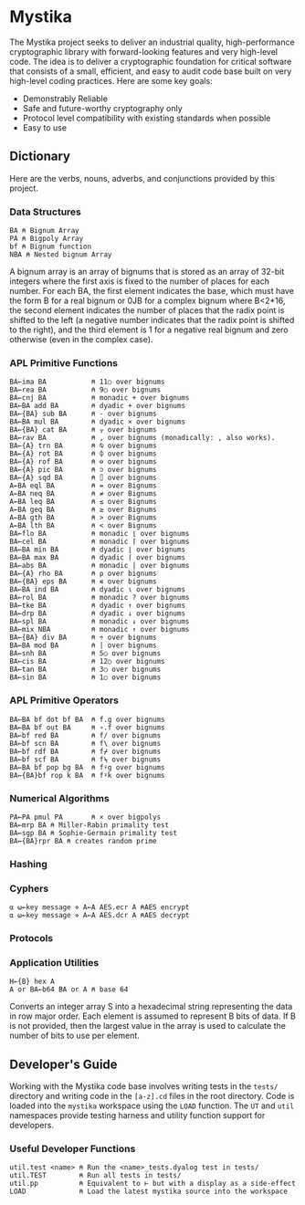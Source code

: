 ﻿# Mystika

The Mystika project seeks to deliver an industrial quality, high-performance cryptographic library with forward-looking features and very high-level code. The idea is to deliver a cryptographic foundation for critical software that consists of a small, efficient, and easy to audit code base built on very high-level coding practices. Here are some key goals:

* Demonstrably Reliable
* Safe and future-worthy cryptography only
* Protocol level compatibility with existing standards when possible
* Easy to use

## Dictionary

Here are the verbs, nouns, adverbs, and conjunctions provided by this project.

### Data Structures

    BA ⍝ Bignum Array
    PA ⍝ Bigpoly Array
    bf ⍝ Bignum function
    NBA ⍝ Nested bignum Array

A bignum array is an array of bignums that is stored as an array of 32-bit integers where the first axis is fixed to the number of places for each number. For each BA, the first element indicates
the base, which must have the form B for a real bignum or 0JB for a complex bignum where B<2*16, the second element indicates the number of places that the radix point is shifted to the left (a negative number indicates that the radix point is shifted to the right), and the third element is 1 for a negative real bignum and zero otherwise (even in the complex case).

### APL Primitive Functions

    BA←ima BA           ⍝ 11○ over bignums
    BA←rea BA           ⍝ 9○ over bignums
    BA←cnj BA           ⍝ monadic + over bignums
    BA←BA add BA        ⍝ dyadic + over bignums
    BA←{BA} sub BA      ⍝ - over bignums
    BA←BA mul BA        ⍝ dyadic × over bignums
    BA←{BA} cat BA      ⍝ ⍪ over bignums
    BA←rav BA           ⍝ , over bignums (monadically: , also works).
    BA←{A} trn BA       ⍝ ⍉ over bignums
    BA←{A} rot BA       ⍝ ⌽ over bignums
    BA←{A} rof BA       ⍝ ⊖ over bignums
    BA←{A} pic BA       ⍝ ⊃ over bignums
    BA←{A} sqd BA       ⍝ ⌷ over bignums
    A←BA eql BA         ⍝ = over Bignums
    A←BA neq BA         ⍝ ≠ over Bignums
    A←BA leq BA         ⍝ ≤ over Bignums
    A←BA geq BA         ⍝ ≥ over Bignums
    A←BA gth BA         ⍝ > over Bignums
    A←BA lth BA         ⍝ < over Bignums
    BA←flo BA           ⍝ monadic ⌊ over bignums
    BA←cel BA           ⍝ monadic ⌈ over bignums
    BA←BA min BA        ⍝ dyadic ⌊ over bignums
    BA←BA max BA        ⍝ dyadic ⌈ over bignums
    BA←abs BA           ⍝ monadic | over bignums
    BA←{A} rho BA       ⍝ ⍴ over bignums
    BA←{BA} eps BA      ⍝ ∊ over bignums
    BA←BA ind BA        ⍝ dyadic ⍳ over bignums
    BA←rol BA           ⍝ monadic ? over bignums
    BA←tke BA           ⍝ dyadic ↑ over bignums
    BA←drp BA           ⍝ dyadic ↓ over bignums 
    BA←spl BA           ⍝ monadic ↓ over bignums
    BA←mix NBA          ⍝ monadic ↑ over bignums
    BA←{BA} div BA      ⍝ ÷ over bignums
    BA←BA mod BA        ⍝ | over bignums
    BA←snh BA           ⍝ 5○ over bignums
    BA←cis BA           ⍝ 12○ over bignums
    BA←tan BA           ⍝ 3○ over bignums
    BA←sin BA           ⍝ 1○ over bignums

### APL Primitive Operators

    BA←BA bf dot bf BA  ⍝ f.g over bignums
    BA←BA bf out BA     ⍝ ∘.f over bignums
    BA←bf red BA        ⍝ f/ over bignums
    BA←bf scn BA        ⍝ f\ over bignums
    BA←bf rdf BA        ⍝ f⌿ over bignums
    BA←bf scf BA        ⍝ f⍀ over bignums
    BA←BA bf pop bg BA  ⍝ f⍣g over bignums
    BA←{BA}bf rop k BA  ⍝ f⍤k over bignums

### Numerical Algorithms
    
    PA←PA pmul PA       ⍝ × over bigpolys
    BA←mrp BA ⍝ Miller-Rabin primality test
    BA←sgp BA ⍝ Sophie-Germain primality test
    BA←{BA}rpr BA ⍝ creates random prime
    
### Hashing

### Cyphers

    ⍺ ⍵←key message ⋄ A←A AES.ecr A ⍝AES encrypt
    ⍺ ⍵←key message ⋄ A←A AES.dcr A ⍝AES decrypt

### Protocols

### Application Utilities

    H←{B} hex A
    A or BA←b64 BA or A ⍝ base 64 

Converts an integer array S into a hexadecimal string representing the data in row major order. Each element is assumed to represent B bits of data. If B is not provided, then the largest value in the array is used to calculate the number of bits to use per element.

## Developer's Guide

Working with the Mystika code base involves writing tests in the `tests/` directory and writing code in the `[a-z].cd` files in the root directory. Code is loaded into the `mystika` workspace using the `LOAD` function. The `UT` and `util` namespaces provide testing harness and utility function support for developers.

### Useful Developer Functions

    util.test <name> ⍝ Run the <name>_tests.dyalog test in tests/
    util.TEST        ⍝ Run all tests in tests/
    util.pp          ⍝ Equivalent to ⊢ but with a display as a side-effect
    LOAD             ⍝ Load the latest mystika source into the workspace
